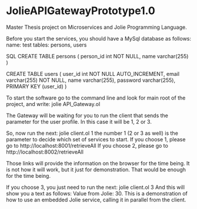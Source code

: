 # JolieAPIGatewayPrototype1.0
Master Thesis project on Microservices and Jolie Programming Language.

Before you start the services, you should have a MySql database as follows:
name: test
tables: persons, users

SQL
CREATE TABLE persons
(
person_id int NOT NULL,
name varchar(255)
)

CREATE TABLE users
(
user_id int NOT NULL AUTO_INCREMENT,
email varchar(255) NOT NULL,
name varchar(255),
password varchar(255),
PRIMARY KEY (user_id)
)

To start the software go to the command line and look for main root of the project, and write: jolie API_Gateway.ol

The Gateway will be waiting for you to run the client that sends the parameter for the user profile. In this case it will be 1, 2 or 3. 

So, now run the next: jolie client.ol 1 
the number 1 (2 or 3 as well) is the parameter to decide which set of services to start. 
If you choose 1, please go to http://localhost:8001/retrieveAll 
If you choose 2, please go to http://localhost:8002/retrieveAll

Those links will provide the information on the browser for the time being. It is not how it will work, but it just for demonstration. That would be enough for the time being. 

If you choose 3, you just need to run the next: 
jolie client.ol 3
And this will show you a text as follows: 
Value from Jolie: 30.
This is a demonstration of how to use an embedded Jolie service, calling it in parallel from the client. 